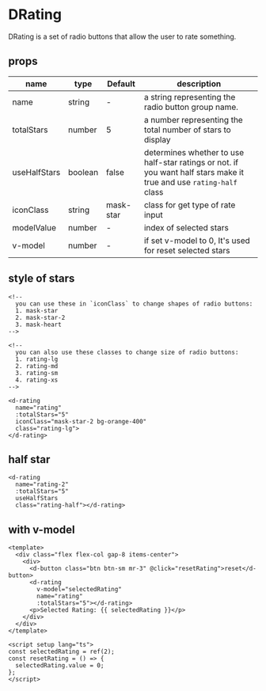 # DRating

DRating is a set of radio buttons that allow the user to rate something.

## props

| name         | type    | Default   | description                                                                                                         |
| ------------ | ------- | --------- | ------------------------------------------------------------------------------------------------------------------- |
| name         | string  | -         | a string representing the radio button group name.                                                                  |
| totalStars   | number  | 5         | a number representing the total number of stars to display                                                          |
| useHalfStars | boolean | false     | determines whether to use half-star ratings or not. if you want half stars make it true and use `rating-half` class |
| iconClass    | string  | mask-star | class for get type of rate input                                                                                    |
| modelValue   | number  | -         | index of selected stars                                                                                             |
| v-model      | number  | -         | if set v-model to 0, It's used for reset selected stars                                                             |

## style of stars

```vue
<!--
  you can use these in `iconClass` to change shapes of radio buttons: 
  1. mask-star 
  2. mask-star-2 
  3. mask-heart
-->

<!--
  you can also use these classes to change size of radio buttons: 
  1. rating-lg
  2. rating-md
  3. rating-sm
  4. rating-xs
-->

<d-rating
  name="rating"
  :totalStars="5"
  iconClass="mask-star-2 bg-orange-400"
  class="rating-lg">
</d-rating>
```

## half star

```vue
<d-rating
  name="rating-2"
  :totalStars="5"
  useHalfStars
  class="rating-half"></d-rating>
```

## with v-model

```vue
<template>
  <div class="flex flex-col gap-8 items-center">
    <div>
      <d-button class="btn btn-sm mr-3" @click="resetRating">reset</d-button>
      <d-rating
        v-model="selectedRating"
        name="rating"
        :totalStars="5"></d-rating>
      <p>Selected Rating: {{ selectedRating }}</p>
    </div>
  </div>
</template>

<script setup lang="ts">
const selectedRating = ref(2);
const resetRating = () => {
  selectedRating.value = 0;
};
</script>
```
